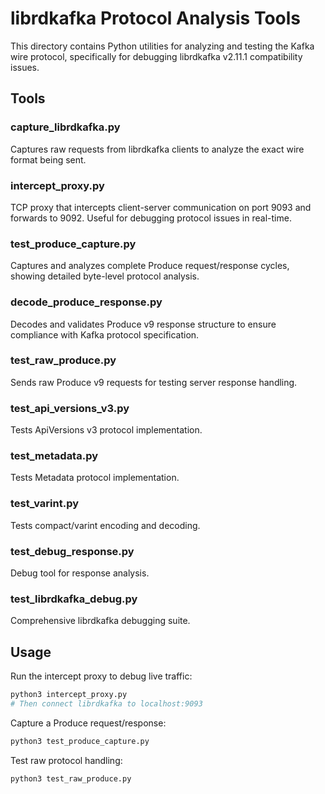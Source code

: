 # librdkafka Protocol Analysis Tools

This directory contains Python utilities for analyzing and testing the Kafka wire protocol, specifically for debugging librdkafka v2.11.1 compatibility issues.

## Tools

### capture_librdkafka.py
Captures raw requests from librdkafka clients to analyze the exact wire format being sent.

### intercept_proxy.py
TCP proxy that intercepts client-server communication on port 9093 and forwards to 9092. Useful for debugging protocol issues in real-time.

### test_produce_capture.py
Captures and analyzes complete Produce request/response cycles, showing detailed byte-level protocol analysis.

### decode_produce_response.py
Decodes and validates Produce v9 response structure to ensure compliance with Kafka protocol specification.

### test_raw_produce.py
Sends raw Produce v9 requests for testing server response handling.

### test_api_versions_v3.py
Tests ApiVersions v3 protocol implementation.

### test_metadata.py
Tests Metadata protocol implementation.

### test_varint.py
Tests compact/varint encoding and decoding.

### test_debug_response.py
Debug tool for response analysis.

### test_librdkafka_debug.py
Comprehensive librdkafka debugging suite.

## Usage

Run the intercept proxy to debug live traffic:
```bash
python3 intercept_proxy.py
# Then connect librdkafka to localhost:9093
```

Capture a Produce request/response:
```bash
python3 test_produce_capture.py
```

Test raw protocol handling:
```bash
python3 test_raw_produce.py
```